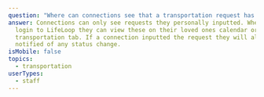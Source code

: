 ```yaml
---
question: "Where can connections see that a transportation request has been approved? "
answer: Connections can only see requests they personally inputted. When they
  login to LifeLoop they can view these on their loved ones calendar or in their
  transportation tab. If a connection inputted the request they will also be
  notified of any status change.
isMobile: false
topics:
  - transportation
userTypes:
  - staff
---
```

